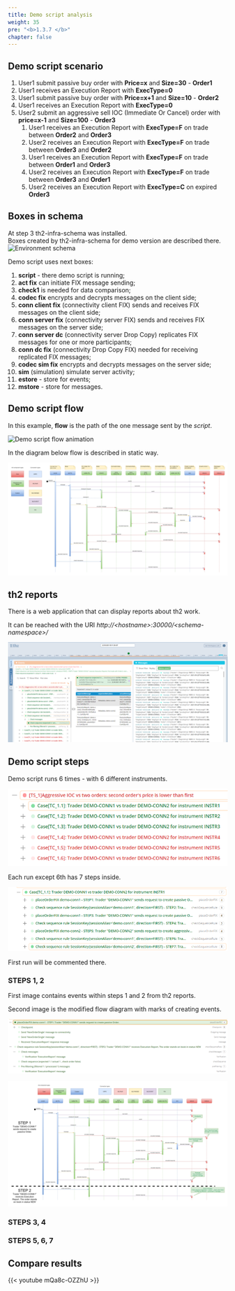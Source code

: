```yaml
---
title: Demo script analysis
weight: 35
pre: "<b>1.3.7 </b>"
chapter: false
---
```

## Demo script scenario
1. User1 submit passive buy order with **Price=x** and **Size=30** - **Order1**
2. User1 receives an Execution Report with **ExecType=0**
3. User1 submit passive buy order with **Price=x+1** and **Size=10** - **Order2**
4. User1 receives an Execution Report with **ExecType=0**
5. User2 submit an aggressive sell IOC (Immediate Or Cancel) order with **price=x-1** and **Size=100** - **Order3**  
   1. User1 receives an Execution Report with **ExecType=F** on trade between **Order2** and **Order3**
   2. User2 receives an Execution Report with **ExecType=F** on trade between **Order3** and **Order2**
   3. User1 receives an Execution Report with **ExecType=F** on trade between **Order1** and **Order3**
   4. User2 receives an Execution Report with **ExecType=F** on trade between **Order3** and **Order1**
   5. User2 receives an Execution Report with **ExecType=C** on expired **Order3**

## Boxes in schema

At step 3 th2-infra-schema was installed.  
Boxes created by th2-infra-schema for demo version are described there.
![Environment schema](https://github.com/th2-net/th2-infra-schema-demo/blob/master/schema-ver-154.png?raw=true "Environment schema") 

Demo script uses next boxes:
1. **script** - there demo script is running;
2. **act fix** can initiate FIX message sending;
3. **check1** is needed for data comparison;
4. **codec fix** encrypts and decrypts messages on the client side;
5. **conn client fix** (connectivity client FIX) sends and receives FIX messages on the client side;
6. **conn server fix** (connectivity server FIX) sends and receives FIX messages on the server side;
7. **conn server dc** (connectivity server Drop Copy) replicates FIX messages for one or more participants;
8. **conn dc fix** (connectivity Drop Copy FIX) needed for receiving replicated FIX messages;
9. **codec sim fix** encrypts and decrypts messages on the server side;
10. **sim** (simulation) simulate server activity;
11. **estore** - store for events;
12. **mstore** - store for messages.

## Demo script flow

In this example, **flow** is the path of the one message sent by the _script_.

![Demo script flow animation](https://github.com/th2-net/th2-documentation/raw/master/images/demo-ver154-main/script_flow.gif)

In the diagram below flow is described in static way.

![Demo script flow](images/Demo_script_flow-separated_conns.drawio.png)

## th2 reports

There is a web application that can display reports about th2 work.

It can be reached with the URI _http://\<hostname\>:30000/\<schema-namespace\>/_

![th2 reports GUI](images/th2-reports.png)

## Demo script steps

Demo script runs 6 times - with 6 different instruments.

![](images/6-runs.png)

Each run except 6th has 7 steps inside.

![](images/7-steps-in-run.png)

First run will be commented there.

### STEPS 1, 2

First image contains events within steps 1 and 2 from th2 reports.

Second image is the modified flow diagram with marks of creating events.

![](images/steps-1-2-report.png)

![](images/Demo_script_flow-Step1-2.drawio.png)

### STEPS 3, 4

### STEPS 5, 6, 7

## Compare results

{{< youtube mQa8c-OZZhU >}} 
